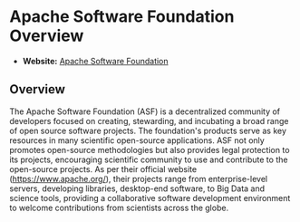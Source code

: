 # Apache Software Foundation Overview

- **Website:** [Apache Software Foundation](https://www.apache.org/)

## Overview

The Apache Software Foundation (ASF) is a decentralized community of developers focused on creating, stewarding, and incubating a broad range of open source software projects. The foundation's products serve as key resources in many scientific open-source applications. ASF not only promotes open-source methodologies but also provides legal protection to its projects, encouraging scientific community to use and contribute to the open-source projects. As per their official website (<https://www.apache.org/>), their projects range from enterprise-level servers, developing libraries, desktop-end software, to Big Data and science tools, providing a collaborative software development environment to welcome contributions from scientists across the globe.
